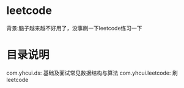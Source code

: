 # leetcode
背景:脑子越来越不好用了，没事刷一下leetcode练习一下

# 目录说明
com.yhcui.ds: 基础及面试常见数据结构与算法
com.yhcui.leetcode: 刷leetcode 
